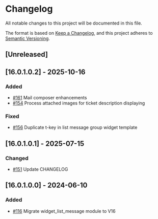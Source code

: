 # Changelog
All notable changes to this project will be documented in this file.

The format is based on [Keep a Changelog](https://keepachangelog.com/en/1.0.0/),
and this project adheres to [Semantic Versioning](https://semver.org/spec/v2.0.0.html).

## [Unreleased]
## [16.0.1.0.2] - 2025-10-16
### Added
- [#161](https://gitlab.com/somitcoop/erp-research/odoo-helpdesk/-/merge_requests/161) Mail composer enhancements
- [#154](https://gitlab.com/somitcoop/erp-research/odoo-helpdesk/-/merge_requests/154) Process attached images for ticket description displaying

### Fixed
- [#156](https://gitlab.com/somitcoop/erp-research/odoo-helpdesk/-/merge_requests/156) Duplicate t-key in list message group widget template

## [16.0.1.0.1] - 2025-07-15
### Changed
- [#151](https://gitlab.com/somitcoop/erp-research/odoo-helpdesk/-/merge_requests/151) Update CHANGELOG

## [16.0.1.0.0] - 2024-06-10
### Added
- [#116](https://gitlab.com/somitcoop/erp-research/odoo-helpdesk/-/merge_requests/116) Migrate widget_list_message module to V16